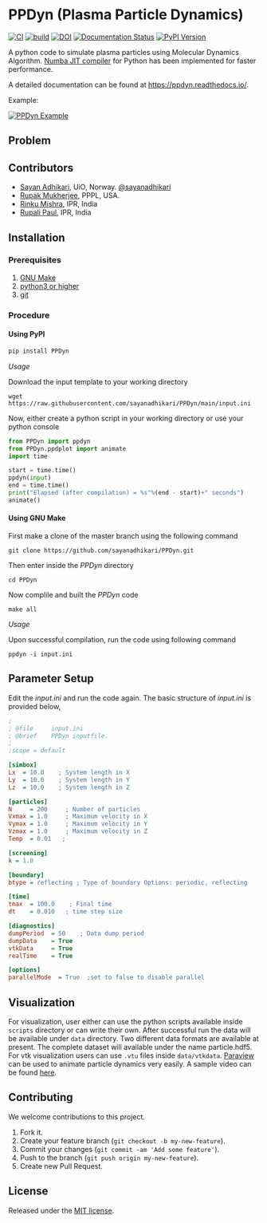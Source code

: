 # PPDyn (Plasma Particle Dynamics)
[![CI](https://github.com/sayanadhikari/PPDyn/actions/workflows/main.yml/badge.svg)](https://github.com/sayanadhikari/PPDyn/actions/workflows/main.yml)
[![build](https://github.com/sayanadhikari/PPDyn/actions/workflows/make.yml/badge.svg)](https://github.com/sayanadhikari/PPDyn/actions/workflows/make.yml)
[![DOI](https://zenodo.org/badge/349242730.svg)](https://zenodo.org/badge/latestdoi/349242730)
[![Documentation Status](https://readthedocs.org/projects/ppdyn/badge/?version=latest)](https://ppdyn.readthedocs.io/en/latest/?badge=latest)
[![PyPI Version](https://img.shields.io/pypi/v/ppdyn.svg)](https://pypi.org/project/PPDyn/)

A python code to simulate plasma particles using Molecular Dynamics Algorithm. [Numba JIT compiler](https://numba.pydata.org/) for Python has been implemented for faster performance.

A detailed documentation can be found at https://ppdyn.readthedocs.io/.

<!-- <video src="assets/videos/Plasma Particle Dynamics using Molecular Dynamics Method.mp4" poster="assets/images/ppdyn_poster.png" width="320" height="200" controls preload></video> -->

Example:
<!--[![PPDyn Example]()](https://user-images.githubusercontent.com/11753189/114286735-b5f26900-9a61-11eb-86ba-76ee295d6448.mp4)-->


[![PPDyn Example](http://img.youtube.com/vi/qvQRUX-rSrQ/0.jpg)](https://www.youtube.com/embed/qvQRUX-rSrQ)


## Problem
<!--Rayleigh Problem = gas between 2 plates ([Alexander & Garcia, 1997](https://doi.org/10.1063/1.168619)) -->

## Contributors
- [Sayan Adhikari](https://github.com/sayanadhikari), UiO, Norway. [@sayanadhikari](https://twitter.com/sayanadhikari)
- [Rupak Mukherjee](https://github.com/RupakMukherjee), PPPL, USA.
- [Rinku Mishra](https://github.com/rinku-mishra), IPR, India
- [Rupali Paul](https://github.com/rupali-paul), IPR, India

## Installation
### Prerequisites
1. [GNU Make](https://www.gnu.org/software/make/)
2. [python3 or higher](https://www.python.org/download/releases/3.0/)
3. [git](https://git-scm.com/)

### Procedure
#### Using PyPI
```bash
pip install PPDyn
```
*Usage*

Download the input template to your working directory
```shell
wget https://raw.githubusercontent.com/sayanadhikari/PPDyn/main/input.ini
```
Now, either create a python script in your working directory or use your python console
```python
from PPDyn import ppdyn
from PPDyn.ppdplot import animate
import time

start = time.time()
ppdyn(input)
end = time.time()
print("Elapsed (after compilation) = %s"%(end - start)+" seconds")
animate()
```
#### Using GNU Make
First make a clone of the master branch using the following command
```shell
git clone https://github.com/sayanadhikari/PPDyn.git
```
Then enter inside the *PPDyn* directory
```shell
cd PPDyn
```
Now complile and built the *PPDyn* code
```shell
make all
```
*Usage*

Upon successful compilation, run the code using following command
```shell
ppdyn -i input.ini
```
## Parameter Setup
Edit the _input.ini_ and run the code again. The basic structure of _input.ini_ is provided below,
```ini
;
; @file		input.ini
; @brief	PPDyn inputfile.
;
;scope = default

[simbox]
Lx  = 10.0    ; System length in X
Ly  = 10.0    ; System length in Y
Lz  = 10.0    ; System length in Z

[particles]
N     = 200     ; Number of particles
Vxmax = 1.0     ; Maximum velocity in X
Vymax = 1.0     ; Maximum velocity in Y
Vzmax = 1.0     ; Maximum velocity in Z
Temp  = 0.01   ;

[screening]
k = 1.0

[boundary]
btype = reflecting ; Type of boundary Options: periodic, reflecting

[time]
tmax  = 100.0    ; Final time
dt    = 0.010   ; time step size

[diagnostics]
dumpPeriod  = 50    ; Data dump period
dumpData    = True
vtkData     = True
realTime    = True

[options]
parallelMode  = True  ;set to false to disable parallel
```
## Visualization
For visualization, user either can use the python scripts available inside ``scripts`` directory or can write their own. After successful run the data will be available under ``data`` directory. Two different data formats are available at present. The complete dataset will available under the name particle.hdf5. For vtk visualization users can use ``.vtu`` files inside ``data/vtkdata``. [Paraview](https://www.paraview.org/) can be used to animate particle dynamics very easily. A sample video can be found [here](https://www.youtube.com/embed/qvQRUX-rSrQ).


## Contributing
We welcome contributions to this project.

1. Fork it.
2. Create your feature branch (```git checkout -b my-new-feature```).
3. Commit your changes (```git commit -am 'Add some feature'```).
4. Push to the branch (```git push origin my-new-feature```).
5. Create new Pull Request.

## License
Released under the [MIT license](LICENSE).
